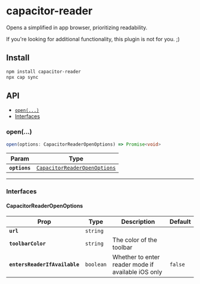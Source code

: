 # capacitor-reader

Opens a simplified in app browser, prioritizing readability.

If you're looking for additional functionality, this plugin is not for you. ;)

## Install

```bash
npm install capacitor-reader
npx cap sync
```

## API

<docgen-index>

- [`open(...)`](#open)
- [Interfaces](#interfaces)

</docgen-index>

<docgen-api>
<!--Update the source file JSDoc comments and rerun docgen to update the docs below-->

### open(...)

```typescript
open(options: CapacitorReaderOpenOptions) => Promise<void>
```

| Param         | Type                                                                              |
| ------------- | --------------------------------------------------------------------------------- |
| **`options`** | <code><a href="#capacitorreaderopenoptions">CapacitorReaderOpenOptions</a></code> |

---

### Interfaces

#### CapacitorReaderOpenOptions

| Prop                          | Type                 | Description                                        | Default            |
| ----------------------------- | -------------------- | -------------------------------------------------- | ------------------ |
| **`url`**                     | <code>string</code>  |                                                    |                    |
| **`toolbarColor`**            | <code>string</code>  | The color of the toolbar                           |                    |
| **`entersReaderIfAvailable`** | <code>boolean</code> | Whether to enter reader mode if available iOS only | <code>false</code> |

</docgen-api>
